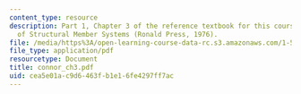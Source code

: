 ```yaml
---
content_type: resource
description: Part 1, Chapter 3 of the reference textbook for this course, Analysis
  of Structural Member Systems (Ronald Press, 1976).
file: /media/https%3A/open-learning-course-data-rc.s3.amazonaws.com/1-571-structural-analysis-and-control-spring-2004/cea5e01ac9d6463fb1e16fe4297ff7ac_connor_ch3.pdf
file_type: application/pdf
resourcetype: Document
title: connor_ch3.pdf
uid: cea5e01a-c9d6-463f-b1e1-6fe4297ff7ac
---
```

